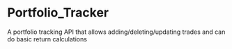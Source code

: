 # Portfolio_Tracker
A portfolio tracking API that allows adding/deleting/updating trades and can do basic return calculations 
